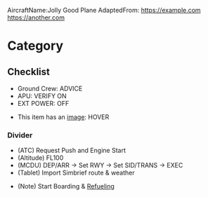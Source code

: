 <!--
README

This markdown file serves as an example on how to format a checklist,
so that it can be successfully converted into html with the included py script.

Drag and drop the md file onto the md_to_html script, and a new html
will be created in the ../checklists directory.
Don't forget to add your new checklist to the index. See index.md for more info
-->

<!--Aircraft name and sources (up to 10 links - AdaptedFrom is optional)-->

AircraftName:Jolly Good Plane
AdaptedFrom: https://example.com https://another.com

<!--A category contains multiple checklists and can be collapsed-->

# Category

<!--A checklist can be "ticked off" by clicking on its header-->

## Checklist

<!--Everything after a colon is right-aligned -->

- Ground Crew: ADVICE
- APU: VERIFY ON
- EXT POWER: OFF
<!--An item can also have an image, revealed on hover or click -->
- This item has an [image](../assets/img/example/example.png): HOVER

<!--A divider helps with spacing out longer checklists-->

### Divider

<!--Info boxes are formatted differently-->

- (ATC) Request Push and Engine Start
- (Altitude) FL100
- (MCDU) DEP/ARR → Set RWY → Set SID/TRANS → EXEC
- (Tablet) Import Simbrief route & weather
<!--We can add images here, too! -->
- (Note) Start Boarding & [Refueling](../assets/img/example/example.png)
